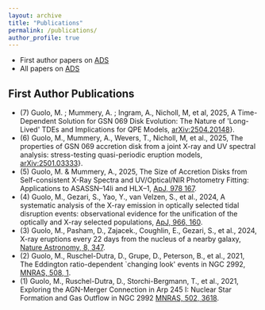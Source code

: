 ```yaml
---
layout: archive
title: "Publications"
permalink: /publications/
author_profile: true
---
```

* First author papers on [ADS](https://ui.adsabs.harvard.edu/search/q=docs(library%2FCyqjsOpdREuKOMu5EJ5Rvg)&sort=date%20desc%2C%20bibcode%20desc&p_=0)
* All papers on [ADS](https://ui.adsabs.harvard.edu/search/q=docs(library%2FlHCJQkA5RRq0lVPfYUWghw)&sort=date%20desc%2C%20bibcode%20desc&p_=0)
  
## First Author Publications
* (7) Guolo, M. ;  Mummery, A. ;  Ingram, A., Nicholl, M, et al, 2025, A Time-Dependent Solution for GSN 069 Disk Evolution: The Nature of 'Long-Lived' TDEs and Implications for QPE Models, [arXiv:2504.20148](https://arxiv.org/abs/2504.20148)}.
* (6) Guolo, M., Mummery, A., Wevers, T., Nicholl, M, et al., 2025, The properties of GSN 069 accretion disk from a joint X-ray and UV spectral analysis: stress-testing quasi-periodic eruption models, [arXiv:2501.03333](https://arxiv.org/abs/2501.03333)}.
* (5) Guolo, M. & Mummery, A., 2025, The Size of Accretion Disks from Self-consistent X-Ray Spectra and UV/Optical/NIR Photometry Fitting: Applications to ASASSN–14li and HLX–1, [ApJ, 978 167](https://iopscience.iop.org/article/10.3847/1538-4357/ad990a).
* (4) Guolo, M., Gezari, S., Yao, Y., van Velzen, S., et al., 2024, A systematic analysis of the X-ray emission in optically selected tidal disruption events: observational evidence for the unification of the optically and X-ray selected populations, [ApJ, 966, 160](https://iopscience.iop.org/article/10.3847/1538-4357/ad2f9f).
* (3) Guolo, M., Pasham, D., Zajacek., Coughlin, E., Gezari, S., et al., 2024, X-ray eruptions every 22 days from the nucleus of a nearby galaxy, [Nature Astronomy, 8, 347](https://www.nature.com/articles/s41550-023-02178-4#Abs1).
* (2) Guolo, M., Ruschel-Dutra, D., Grupe, D., Peterson, B., et al., 2021, The Eddington ratio-dependent `changing look' events in NGC 2992, [MNRAS, 508, 1](https://academic.oup.com/mnras/article/508/1/144/6368864).
* (1) Guolo, M., Ruschel-Dutra, D., Storchi-Bergmann, T., et al., 2021, Exploring the AGN-Merger Connection in Arp 245 I: Nuclear Star Formation and Gas Outflow in NGC 2992 [MNRAS, 502, 3618](https://academic.oup.com/mnras/article/502/3/3618/6123892).
